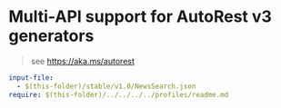 # Multi-API support for AutoRest v3 generators

> see https://aka.ms/autorest

``` yaml
input-file:
  - $(this-folder)/stable/v1.0/NewsSearch.json
require: $(this-folder)/../../../../profiles/readme.md
```
